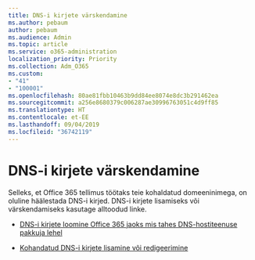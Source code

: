 ```yaml
---
title: DNS-i kirjete värskendamine
ms.author: pebaum
author: pebaum
ms.audience: Admin
ms.topic: article
ms.service: o365-administration
localization_priority: Priority
ms.collection: Adm_O365
ms.custom:
- "41"
- "100001"
ms.openlocfilehash: 80ae81fbb10463b9dd84ee8074e8dc3b291462ea
ms.sourcegitcommit: a256e8680379c006287ae30996763051c4d9ff85
ms.translationtype: HT
ms.contentlocale: et-EE
ms.lasthandoff: 09/04/2019
ms.locfileid: "36742119"
---
```

# <a name="update-dns-records"></a>DNS-i kirjete värskendamine

Selleks, et Office 365 tellimus töötaks teie kohaldatud domeeninimega, on oluline häälestada DNS-i kirjed. DNS-i kirjete lisamiseks või värskendamiseks kasutage alltoodud linke.
  
- [DNS-i kirjete loomine Office 365 jaoks mis tahes DNS-hostiteenuse pakkuja lehel](https://docs.microsoft.com/office365/admin/get-help-with-domains/create-dns-records-at-any-dns-hosting-provider)

- [Kohandatud DNS-i kirjete lisamine või redigeerimine](https://docs.microsoft.com/office365/admin/dns/add-or-edit-custom-dns-records)
